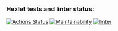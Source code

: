 ### Hexlet tests and linter status:
[![Actions Status](https://github.com/Dimabytes/frontend-project-lvl1/workflows/hexlet-check/badge.svg)](https://github.com/Dimabytes/frontend-project-lvl1/actions)
[![Maintainability](https://api.codeclimate.com/v1/badges/a99a88d28ad37a79dbf6/maintainability)](https://codeclimate.com/github/codeclimate/codeclimate/maintainability)
[![linter](https://github.com/Dimabytes/frontend-project-lvl1/workflows/linter/badge.svg)](https://github.com/Dimabytes/frontend-project-lvl1/actions)
